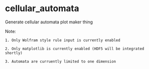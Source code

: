 # cellular_automata

Generate cellular automata plot maker thing 

  Note:
  
    1. Only Wolfram style rule input is currently enabled
    
    2. Only matplotlib is currently enabled (HDF5 will be integrated shortly)
    
    3. Automata are curruently limited to one dimension

